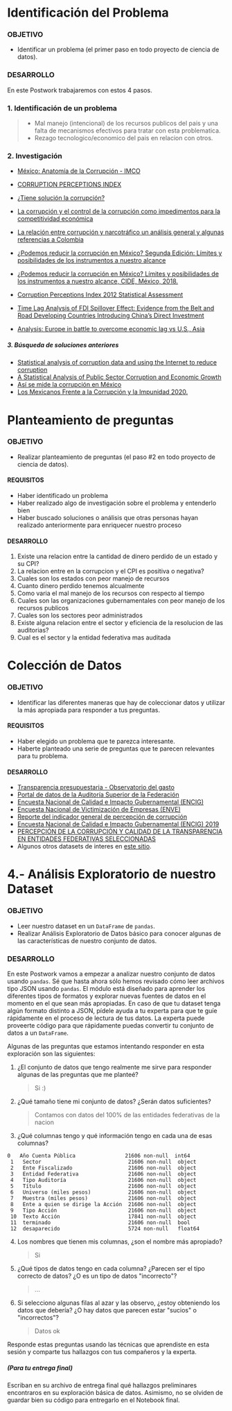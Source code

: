 # Identificación del Problema

### OBJETIVO 

- Identificar un problema (el primer paso en todo proyecto de ciencia de datos).

### DESARROLLO

En este Postwork trabajaremos con estos 4 pasos.
### 1. Identificación de un problema
> - Mal manejo (intencional) de los recursos publicos del pais y una falta de mecanismos efectivos para tratar con esta problematica.
> - Rezago tecnologico/economico del pais en relacion con otros.

### 2. Investigación
- [México: Anatomía de la Corrupción - IMCO](https://imco.org.mx/wp-content/uploads/2016/10/2016-Anatomia_Corrupcion_2-Documento.pdf)
- [CORRUPTION PERCEPTIONS INDEX](https://www.transparency.org/en/cpi/2020/index/nzl)
- [¿Tiene solución
la corrupción?](https://imco.org.mx/indices/la-corrupcion-en-mexico/capitulos/analisis/tiene-solucion-la-corrupcion)
- [La corrupción y el control de la corrupción como impedimentos para la competitividad económica](http://www.scielo.org.mx/scielo.php?pid=S1405-10792010000200002&script=sci_arttext)
- [La relación entre corrupción y narcotráfico
un análisis general y algunas referencias a Colombia](https://dialnet.unirioja.es/servlet/articulo?codigo=7558575)
- [¿Podemos reducir la corrupción en México? Segunda Edición: Límites y posibilidades de los instrumentos a nuestro alcance](https://books.google.com.mx/books?hl=es&lr=&id=APFUDwAAQBAJ&oi=fnd&pg=PT149&dq=corrupci%C3%B3n+en+m%C3%A9xico&ots=zIKUtUmAXH&sig=7u5Ssh_-BtDua5EkOMrB8ReTTeE&redir_esc=y#v=onepage&q=corrupci%C3%B3n%20en%20m%C3%A9xico&f=false)
- [¿Podemos reducir la corrupción en México?
Límites y posibilidades de los instrumentos a nuestro alcance, CIDE,
México, 2018.](https://www.uv.mx/cedegs/files/2021/04/Revista-Letras-Juridicas-numero40.pdf#page=161)
- [Corruption Perceptions Index 2012
Statistical Assessment](https://citeseerx.ist.psu.edu/viewdoc/download?doi=10.1.1.872.1686&rep=rep1&type=pdf)

- [Time Lag Analysis of FDI Spillover Effect: Evidence from the Belt and Road Developing Countries Introducing China’s Direct Investment](https://www.researchgate.net/publication/335856559_Time_Lag_Analysis_of_FDI_Spillover_Effect_Evidence_from_the_Belt_and_Road_Developing_Countries_Introducing_China's_Direct_Investment)
- [Analysis: Europe in battle to overcome economic lag vs U.S., Asia](https://www.reuters.com/article/us-eurozone-economy-analysis-idUKKBN2A5155)


##### 3. Búsqueda de soluciones anteriores
- [Statistical analysis of corruption data and using the Internet to reduce corruption](https://www.sciencedirect.com/science/article/abs/pii/S1049007800000348)
- [A Statistical Analysis of Public Sector Corruption and Economic Growth](https://scholarship.claremont.edu/lux/vol2/iss1/6/)
- [Así se mide la corrupción en México
](https://www2.deloitte.com/mx/es/pages/dnoticias/articles/asi-se-mide-corrupcion-mexico.html)
- [Los Mexicanos Frente a la Corrupción y la Impunidad 2020.](https://contralacorrupcion.mx/los-mexicanos-frente-a-la-corrupcion-y-la-impunidad-2020/)

# Planteamiento de preguntas
### OBJETIVO 

- Realizar planteamiento de preguntas (el paso #2 en todo proyecto de ciencia de datos).

#### REQUISITOS 

- Haber identificado un problema
- Haber realizado algo de investigación sobre el problema y entenderlo bien
- Haber buscado soluciones o análisis que otras personas hayan realizado anteriormente para enriquecer nuestro proceso

#### DESARROLLO
1. Existe una relacion entre la cantidad de dinero perdido de un estado y su CPI?
2. La relacion entre en la corrupcion y el CPI es positiva o negativa?
3. Cuales son los estados con peor manejo de recursos
4. Cuanto dinero perdido tenemos alcualmente
5. Como varia el mal manejo de los recursos con respecto al tiempo
6. Cuales son las organizaciones gubernamentales con peor manejo de los recursos publicos
7. Cuales son los sectores peor administrados
8. Existe alguna relacion entre el sector y eficiencia de la resolucion de las auditorias?
9. Cual es el sector y la entidad federativa mas auditada

# Colección de Datos

### OBJETIVO 

- Identificar las diferentes maneras que hay de coleccionar datos y utilizar la más apropiada para responder a tus preguntas.

#### REQUISITOS 

- Haber elegido un problema que te parezca interesante.
- Haberte planteado una serie de preguntas que te parecen relevantes para tu problema.

#### DESARROLLO
- [Transparencia presupuestaria - Observatorio del gasto](https://www.transparenciapresupuestaria.gob.mx/es/PTP/Datos_Abiertos)
- [Portal de datos de la Auditoría Superior de la Federación](http://www.asfdatos.gob.mx/)
- [Encuesta Nacional de Calidad e Impacto Gubernamental (ENCIG)](https://datos.gob.mx/busca/dataset/encuesta-nacional-de-calidad-e-impacto-gubernamental-encig)
- [Encuesta Nacional de Victimización de Empresas (ENVE)
](https://datos.gob.mx/busca/dataset/encuesta-nacional-de-victimizacion-de-empresas-enve1)
- [Reporte del indicador general de percepción de corrupción](https://datos.gob.mx/busca/dataset/resultados-de-encuestas/resource/bd173fb7-e670-4ecf-93cb-d29782b4b3e5)
- [Encuesta Nacional de Calidad e Impacto Gubernamental (ENCIG) 2019](https://www.inegi.org.mx/app/saladeprensa/noticia.html?id=5724)
- [PERCEPCIÓN DE LA CORRUPCIÓN Y CALIDAD DE LA TRANSPARENCIA EN ENTIDADES FEDERATIVAS SELECCIONADAS](https://contralacorrupcion.mx/anatomiadigital/content/corrupcion-en-mexico.php)
- Algunos otros datasets de interes en [este sitio](https://politica.expansion.mx/mexico/2019/12/09/10-datos-que-revelan-que-tan-grave-es-la-corrupcion-en-mexico).

# 4.- Análisis Exploratorio de nuestro Dataset

### OBJETIVO 

- Leer nuestro dataset en un `DataFrame` de `pandas`.
- Realizar Análisis Exploratorio de Datos básico para conocer algunas de las características de nuestro conjunto de datos.

### DESARROLLO

En este Postwork vamos a empezar a analizar nuestro conjunto de datos usando `pandas`. Sé que hasta ahora sólo hemos revisado cómo leer archivos tipo JSON usando `pandas`. El módulo está diseñado para aprender los diferentes tipos de formatos y explorar nuevas fuentes de datos en el momento en el que sean más apropiadas. En caso de que tu dataset tenga algún formato distinto a JSON, pídele ayuda a tu experta para que te guíe rápidamente en el proceso de lectura de tus datos. La experta puede proveerte código para que rápidamente puedas convertir tu conjunto de datos a un `DataFrame`.

Algunas de las preguntas que estamos intentando responder en esta exploración son las siguientes:

1. ¿El conjunto de datos que tengo realmente me sirve para responder algunas de las preguntas que me planteé?
   > Si :)

2. ¿Qué tamaño tiene mi conjunto de datos? ¿Serán datos suficientes?
   > Contamos con datos del 100% de las entidades federativas de la nacion

3. ¿Qué columnas tengo y qué información tengo en cada una de esas columnas?
```
0   Año Cuenta Pública                21606 non-null  int64  
 1   Sector                            21606 non-null  object 
 2   Ente Fiscalizado                  21606 non-null  object 
 3   Entidad Federativa                21606 non-null  object 
 4   Tipo Auditoría                    21606 non-null  object 
 5   Título                            21606 non-null  object 
 6   Universo (miles pesos)            21606 non-null  object 
 7   Muestra (miles pesos)             21606 non-null  object 
 8   Ente a quien se dirige la Acción  21606 non-null  object 
 9   Tipo Acción                       21606 non-null  object 
 10  Texto Acción                      17841 non-null  object 
 11  terminado                         21606 non-null  bool   
 12  desaparecido                      5724 non-null   float64
```
4. Los nombres que tienen mis columnas, ¿son el nombre más apropiado?
   > Si

5. ¿Qué tipos de datos tengo en cada columna? ¿Parecen ser el tipo correcto de datos? ¿O es un tipo de datos "incorrecto"?
   > ...

6. Si selecciono algunas filas al azar y las observo, ¿estoy obteniendo los datos que debería? ¿O hay datos que parecen estar "sucios" o "incorrectos"?
   > Datos ok

Responde estas preguntas usando las técnicas que aprendiste en esta sesión y comparte tus hallazgos con tus compañeros y la experta.

##### (Para tu entrega final)

Escriban en su archivo de entrega final qué hallazgos preliminares encontraros en su exploración básica de datos. Asimismo, no se olviden de guardar bien su código para entregarlo en el Notebook final.